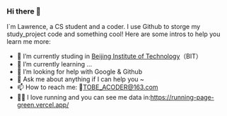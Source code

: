 ### Hi there 👋

I`m Lawrence, a CS student and a coder. I use Github to storge my study_project code and something cool!
Here are some intros to help you learn me more:

- 🔭 I’m currently studing in [Beijing Institute of Technology](https://www.bit.edu.cn/)（BIT）
- 🌱 I’m currently learning ...
- 🤔 I’m looking for help with Google & Github
- 💬 Ask me about anything if I can help you ~  
- 📫 How to reach me: 📮TOBE_ACODER@163.com
- 🏃‍♀️ I love running and you can see me data in:https://running-page-green.vercel.app/


